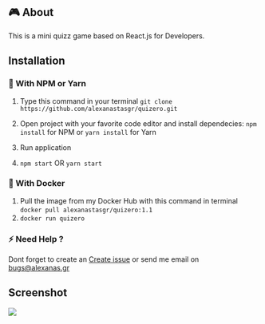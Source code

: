 ## 🎮 About
This is a mini quizz game based on React.js for Developers.


## Installation

### 💎 With NPM or Yarn

1. Type this command in your terminal
`git clone https://github.com/alexanastasgr/quizero.git`

2. Open project with your favorite code editor and install dependecies:
`npm install` for NPM or `yarn install` for Yarn

3. Run application 
4. `npm start` OR `yarn start`

### 🐳 With Docker

1. Pull the image from my Docker Hub with this command in terminal
`docker pull alexanastasgr/quizero:1.1` 
2.  `docker run quizero`

### ⚡ Need Help ?

Dont forget to create an [Create issue](https://github.com/alexanastasgr/quizero/issues "Create issue") or send me email on bugs@alexanas.gr

## Screenshot

![](https://raw.githubusercontent.com/alexanastasgr/quizero/master/preview.png)
